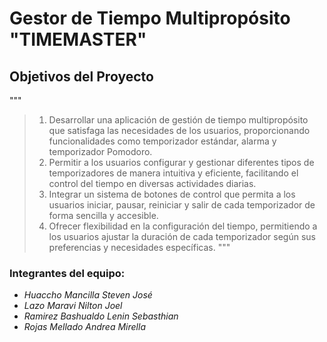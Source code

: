 # Gestor de Tiempo Multipropósito "TIMEMASTER"

## Objetivos del Proyecto
"""
> 1. Desarrollar una aplicación de gestión de tiempo multipropósito que satisfaga las necesidades de los usuarios, proporcionando funcionalidades como temporizador estándar, alarma y temporizador Pomodoro.
> 2. Permitir a los usuarios configurar y gestionar diferentes tipos de temporizadores de manera intuitiva y eficiente, facilitando el control del tiempo en diversas actividades diarias.
> 3. Integrar un sistema de botones de control que permita a los usuarios iniciar, pausar, reiniciar y salir de cada temporizador de forma sencilla y accesible.
> 4. Ofrecer flexibilidad en la configuración del tiempo, permitiendo a los usuarios ajustar la duración de cada temporizador según sus preferencias y necesidades específicas.
"""

### Integrantes del equipo:

- _Huaccho Mancilla Steven José_
- _Lazo Maravi Nilton Joel_
- _Ramirez Bashualdo Lenin Sebasthian_
- _Rojas Mellado Andrea Mirella_
